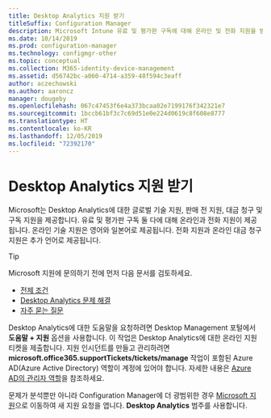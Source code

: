 ```yaml
---
title: Desktop Analytics 지원 받기
titleSuffix: Configuration Manager
description: Microsoft Intune 유료 및 평가판 구독에 대해 온라인 및 전화 지원을 받습니다.
ms.date: 10/14/2019
ms.prod: configuration-manager
ms.technology: configmgr-other
ms.topic: conceptual
ms.collection: M365-identity-device-management
ms.assetid: d56742bc-a060-4714-a359-48f594c3eaff
author: aczechowski
ms.author: aaroncz
manager: dougeby
ms.openlocfilehash: 067c47453f6e4a373bcaa02e7199176f342321e7
ms.sourcegitcommit: 1bccb61bf3c7c69d51e0e224d0619c8f608e8777
ms.translationtype: HT
ms.contentlocale: ko-KR
ms.lasthandoff: 12/05/2019
ms.locfileid: "72392170"
---
```

# <a name="get-support-for-desktop-analytics"></a>Desktop Analytics 지원 받기

Microsoft는 Desktop Analytics에 대한 글로벌 기술 지원, 판매 전 지원, 대금 청구 및 구독 지원을 제공합니다. 유료 및 평가판 구독 둘 다에 대해 온라인과 전화 지원이 제공됩니다. 온라인 기술 지원은 영어와 일본어로 제공됩니다. 전화 지원과 온라인 대금 청구 지원은 추가 언어로 제공됩니다.

> [!TIP]
> Microsoft 지원에 문의하기 전에 먼저 다음 문서를 검토하세요.
>
> - [전제 조건](/sccm/desktop-analytics/overview#prerequisites)
> - [Desktop Analytics 문제 해결](/sccm/desktop-analytics/troubleshooting)
> - [자주 묻는 질문](/sccm/desktop-analytics/faq)

Desktop Analytics에 대한 도움말을 요청하려면 Desktop Management 포털에서 **도움말 + 지원** 옵션을 사용합니다. 이 작업은 Desktop Analytics에 대한 온라인 지원 티켓을 제출합니다. 지원 인시던트를 만들고 관리하려면 **microsoft.office365.supportTickets/tickets/manage** 작업이 포함된 Azure AD(Azure Active Directory) 역할이 계정에 있어야 합니다. 자세한 내용은 [Azure AD의 관리자 역할](https://docs.microsoft.com/azure/active-directory/users-groups-roles/directory-assign-admin-roles)을 참조하세요.

문제가 분석뿐만 아니라 Configuration Manager에 더 광범위한 경우 [Microsoft 지원](https://aka.ms/cmcbsupport)으로 이동하여 새 지원 요청을 엽니다. **Desktop Analytics** 범주를 사용합니다.
